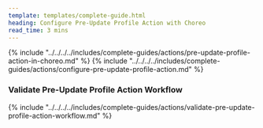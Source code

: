 ```yaml
---
template: templates/complete-guide.html
heading: Configure Pre-Update Profile Action with Choreo
read_time: 3 mins
---
```


{% include "../../../../includes/complete-guides/actions/pre-update-profile-action-in-choreo.md" %}
{% include "../../../../includes/complete-guides/actions/configure-pre-update-profile-action.md" %}

### Validate Pre-Update Profile Action Workflow

{% include "../../../../includes/complete-guides/actions/validate-pre-update-profile-action-workflow.md" %}
